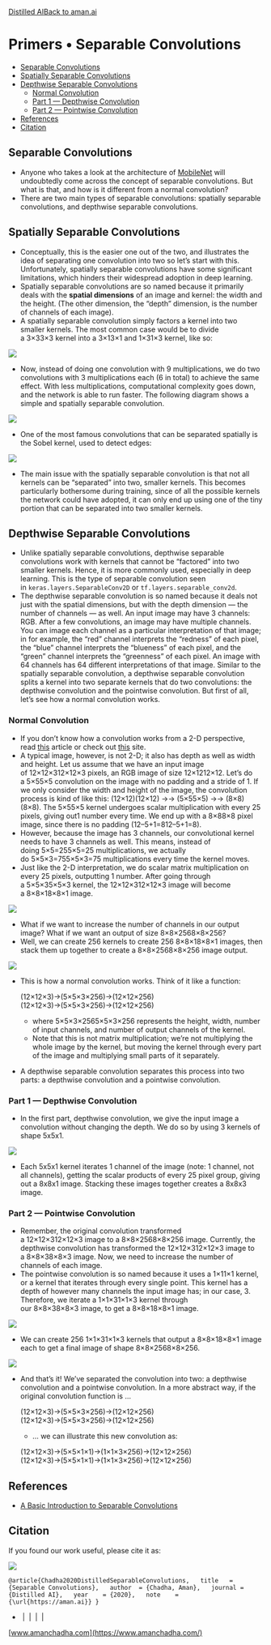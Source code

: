 [Distilled AI](https://aman.ai/primers/ai/)[Back to aman.ai](https://aman.ai/)

# Primers • Separable Convolutions

- [Separable Convolutions](https://aman.ai/primers/ai/separable-convolutions/#separable-convolutions)
- [Spatially Separable Convolutions](https://aman.ai/primers/ai/separable-convolutions/#spatially-separable-convolutions)
- [Depthwise Separable Convolutions](https://aman.ai/primers/ai/separable-convolutions/#depthwise-separable-convolutions)
    - [Normal Convolution](https://aman.ai/primers/ai/separable-convolutions/#normal-convolution)
    - [Part 1 — Depthwise Convolution](https://aman.ai/primers/ai/separable-convolutions/#part-1--depthwise-convolution)
    - [Part 2 — Pointwise Convolution](https://aman.ai/primers/ai/separable-convolutions/#part-2--pointwise-convolution)
- [References](https://aman.ai/primers/ai/separable-convolutions/#references)
- [Citation](https://aman.ai/primers/ai/separable-convolutions/#citation)

## Separable Convolutions

- Anyone who takes a look at the architecture of [MobileNet](https://arxiv.org/abs/1704.04861) will undoubtedly come across the concept of separable convolutions. But what is that, and how is it different from a normal convolution?
- There are two main types of separable convolutions: spatially separable convolutions, and depthwise separable convolutions.

## Spatially Separable Convolutions

- Conceptually, this is the easier one out of the two, and illustrates the idea of separating one convolution into two so let’s start with this. Unfortunately, spatially separable convolutions have some significant limitations, which hinders their widespread adoption in deep learning.
- Spatially separable convolutions are so named because it primarily deals with the **spatial dimensions** of an image and kernel: the width and the height. (The other dimension, the “depth” dimension, is the number of channels of each image).
- A spatially separable convolution simply factors a kernel into two smaller kernels. The most common case would be to divide a 3×33×3 kernel into a 3×13×1 and 1×31×3 kernel, like so:

![](https://aman.ai/primers/ai/assets/separable-convolutions/spsep.png)

- Now, instead of doing one convolution with 9 multiplications, we do two convolutions with 3 multiplications each (6 in total) to achieve the same effect. With less multiplications, computational complexity goes down, and the network is able to run faster. The following diagram shows a simple and spatially separable convolution.

![](https://aman.ai/primers/ai/assets/separable-convolutions/spsep1.png)

- One of the most famous convolutions that can be separated spatially is the Sobel kernel, used to detect edges:

![](https://aman.ai/primers/ai/assets/separable-convolutions/spsep2.png)

- The main issue with the spatially separable convolution is that not all kernels can be “separated” into two, smaller kernels. This becomes particularly bothersome during training, since of all the possible kernels the network could have adopted, it can only end up using one of the tiny portion that can be separated into two smaller kernels.

## Depthwise Separable Convolutions

- Unlike spatially separable convolutions, depthwise separable convolutions work with kernels that cannot be “factored” into two smaller kernels. Hence, it is more commonly used, especially in deep learning. This is the type of separable convolution seen in `keras.layers.SeparableConv2D` or `tf.layers.separable_conv2d`.
- The depthwise separable convolution is so named because it deals not just with the spatial dimensions, but with the depth dimension — the number of channels — as well. An input image may have 3 channels: RGB. After a few convolutions, an image may have multiple channels. You can image each channel as a particular interpretation of that image; in for example, the “red” channel interprets the “redness” of each pixel, the “blue” channel interprets the “blueness” of each pixel, and the “green” channel interprets the “greenness” of each pixel. An image with 64 channels has 64 different interpretations of that image. Similar to the spatially separable convolution, a depthwise separable convolution splits a kernel into two separate kernels that do two convolutions: the depthwise convolution and the pointwise convolution. But first of all, let’s see how a normal convolution works.

### Normal Convolution

- If you don’t know how a convolution works from a 2-D perspective, read [this](https://towardsdatascience.com/what-is-a-neural-network-6010edabde2b) article or check out [this](http://setosa.io/ev/image-kernels/) site.
- A typical image, however, is not 2-D; it also has depth as well as width and height. Let us assume that we have an input image of 12×12×312×12×3 pixels, an RGB image of size 12×1212×12. Let’s do a 5×55×5 convolution on the image with no padding and a stride of 1. If we only consider the width and height of the image, the convolution process is kind of like this: (12×12)(12×12) →→ (5×55×5) →→ (8×8)(8×8). The 5×55×5 kernel undergoes scalar multiplication with every 25 pixels, giving out1 number every time. We end up with a 8×88×8 pixel image, since there is no padding (12–5+1=812–5+1=8).
- However, because the image has 3 channels, our convolutional kernel needs to have 3 channels as well. This means, instead of doing 5×5=255×5=25 multiplications, we actually do 5×5×3=755×5×3=75 multiplications every time the kernel moves.
- Just like the 2-D interpretation, we do scalar matrix multiplication on every 25 pixels, outputting 1 number. After going through a 5×5×35×5×3 kernel, the 12×12×312×12×3 image will become a 8×8×18×8×1 image.

![](https://aman.ai/primers/ai/assets/separable-convolutions/normalconv.png)

- What if we want to increase the number of channels in our output image? What if we want an output of size 8×8×2568×8×256?
- Well, we can create 256 kernels to create 256 8×8×18×8×1 images, then stack them up together to create a 8×8×2568×8×256 image output.

![](https://aman.ai/primers/ai/assets/separable-convolutions/normalconv2.png)

- This is how a normal convolution works. Think of it like a function:
    
    (12×12×3)→(5×5×3×256)→(12×12×256)(12×12×3)→(5×5×3×256)→(12×12×256)
    
    - where 5×5×3×2565×5×3×256 represents the height, width, number of input channels, and number of output channels of the kernel.
    - Note that this is not matrix multiplication; we’re not multiplying the whole image by the kernel, but moving the kernel through every part of the image and multiplying small parts of it separately.
- A depthwise separable convolution separates this process into two parts: a depthwise convolution and a pointwise convolution.
    

### Part 1 — Depthwise Convolution

- In the first part, depthwise convolution, we give the input image a convolution without changing the depth. We do so by using 3 kernels of shape 5x5x1.

![](https://aman.ai/primers/ai/assets/separable-convolutions/depthwiseconv.png)

- Each 5x5x1 kernel iterates 1 channel of the image (note: 1 channel, not all channels), getting the scalar products of every 25 pixel group, giving out a 8x8x1 image. Stacking these images together creates a 8x8x3 image.

### Part 2 — Pointwise Convolution

- Remember, the original convolution transformed a 12×12×312×12×3 image to a 8×8×2568×8×256 image. Currently, the depthwise convolution has transformed the 12×12×312×12×3 image to a 8×8×38×8×3 image. Now, we need to increase the number of channels of each image.
- The pointwise convolution is so named because it uses a 1×11×1 kernel, or a kernel that iterates through every single point. This kernel has a depth of however many channels the input image has; in our case, 3. Therefore, we iterate a 1×1×31×1×3 kernel through our 8×8×38×8×3 image, to get a 8×8×18×8×1 image.

![](https://aman.ai/primers/ai/assets/separable-convolutions/pointwiseconv.png)

- We can create 256 1×1×31×1×3 kernels that output a 8×8×18×8×1 image each to get a final image of shape 8×8×2568×8×256.

![](https://aman.ai/primers/ai/assets/separable-convolutions/pointwiseconv1.png)

- And that’s it! We’ve separated the convolution into two: a depthwise convolution and a pointwise convolution. In a more abstract way, if the original convolution function is …
    
    (12×12×3)→(5×5×3×256)→(12×12×256)(12×12×3)→(5×5×3×256)→(12×12×256)
    
    - … we can illustrate this new convolution as:
    
    (12×12×3)→(5×5×1×1)→(1×1×3×256)→(12×12×256)(12×12×3)→(5×5×1×1)→(1×1×3×256)→(12×12×256)
    

## References

- [A Basic Introduction to Separable Convolutions](https://towardsdatascience.com/a-basic-introduction-to-separable-convolutions-b99ec3102728#:~:text=Spatial%20Separable%20Convolutions,-Conceptually%2C%20this%20is&text=The%20spatial%20separable,of%20channels%20of%20each%20image)

## Citation

If you found our work useful, please cite it as:

![](https://aman.ai/images/copy.png)

`@article{Chadha2020DistilledSeparableConvolutions,   title   = {Separable Convolutions},   author  = {Chadha, Aman},   journal = {Distilled AI},   year    = {2020},   note    = {\url{https://aman.ai}} }`

-  [](https://github.com/amanchadha)|  [](https://citations.amanchadha.com/)|  [](https://twitter.com/i_amanchadha)|  [](mailto:hi@aman.ai)| 

[www.amanchadha.com](https://www.amanchadha.com/)